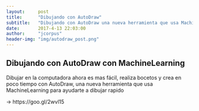 ```yaml
---
layout:     post
title:      "Dibujando con AutoDraw"
subtitle:   "Dibujando con AutoDraw una nueva herramienta que usa MachineLearning."
date:       2017-4-13 22:03:00
author:     "jcorpus"
header-img: "img/autodraw_post.png"
---
```


<h2 class="section-heading">Dibujando con AutoDraw con MachineLearning</h2>
<p>Dibujar en la computadora ahora es mas fácil, realiza bocetos y crea en poco tiempo con AutoDraw, una nueva herramienta que usa MachineLearning
para ayudarte a dibujar rapido</p> → https://goo.gl/2wvl15
